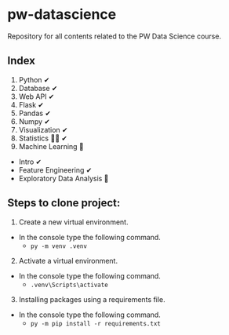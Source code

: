 # pw-datascience

Repository for all contents related to the PW Data Science course.

## Index

1. Python ✔
2. Database ✔
3. Web API ✔
4. Flask ✔
5. Pandas ✔
6. Numpy ✔
7. Visualization ✔
8. Statistics 👨‍💻 ✔
9. Machine Learning 🤖

- Intro ✔
- Feature Engineering ✔
- Exploratory Data Analysis 📝

## Steps to clone project:

1. Create a new virtual environment.

- In the console type the following command.
  - `py -m venv .venv`

2. Activate a virtual environment.

- In the console type the following command.
  - `.venv\Scripts\activate`

3. Installing packages using a requirements file.

- In the console type the following command.
  - `py -m pip install -r requirements.txt`

